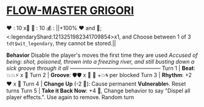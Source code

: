 # [__**FLOW-MASTER GRIGORI**__](<https://www.youtube.com/watch?v=16y1AkoZkmQ&pp=ygUIcmFzcHV0aW4%3D>) 
❤️ : 10 x👥
🔷 : 10
💰 : ||+100% ❤️ and 🔷; <:legendaryShard:1213251982341709854>x1, and Choose between 1 of 3 `tdt$wit_legendary`, they cannot be stored.||

**Behavior** Disable the player's moves the first time they are used
*Accused of being: shot, poisoned, thrown into a freezing river, and still busting down a sick groove through it all*
—————————————————
Turn 1  | **Beat**: 💥💥⚡ x 👥
Turn 2 | **Groove**: 🛡️🛡️ x 👥 🔀 +💥🌀 per blocked
Turn 3 | **Rhythm**: +2 ❤️ x 👥
Turn 4 | **Change Up** (-2 🔷): Cause permanent __Vulnerable__🌀. Reset turns 
Turn 5 | **Take it Back Now**: +4 🔷, Change behavior to say "Dispel all player effects.". Use again to remove. Random turn

